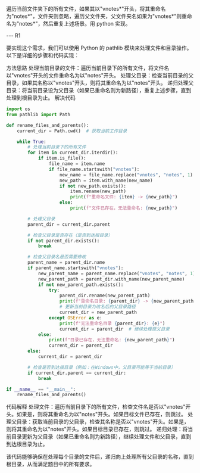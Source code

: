 遍历当前文件夹下的所有文件，如果其以"vnotes*"开头，将其重命名为"notes*"，文件夹则忽略，遍历父文件夹，父文件夹名如果为"vnotes*"则重命名为"notes*"，然后重复上述场景。用 python 实现。

--- R1

要实现这个需求，我们可以使用 Python 的 pathlib 模块来处理文件和目录操作。以下是详细的步骤和代码实现：

方法思路
处理当前目录的文件：遍历当前目录下的所有文件，将文件名以"vnotes"开头的文件重命名为以"notes"开头。
处理父目录：检查当前目录的父目录，如果其名称以"vnotes"开头，则将其重命名为以"notes"开头。
递归处理父目录：将当前目录设为父目录（如果已重命名则为新路径），重复上述步骤，直到处理到根目录为止。
解决代码

```python
import os
from pathlib import Path

def rename_files_and_parents():
    current_dir = Path.cwd()  # 获取当前工作目录

    while True:
        # 处理当前目录下的所有文件
        for item in current_dir.iterdir():
            if item.is_file():
                file_name = item.name
                if file_name.startswith("vnotes"):
                    new_name = file_name.replace("vnotes", "notes", 1)
                    new_path = item.with_name(new_name)
                    if not new_path.exists():
                        item.rename(new_path)
                        print(f"重命名文件: {item} -> {new_path}")
                    else:
                        print(f"文件已存在，无法重命名: {new_path}")

        # 处理父目录
        parent_dir = current_dir.parent

        # 检查父目录是否存在（是否到达根目录）
        if not parent_dir.exists():
            break

        # 检查父目录名是否需要修改
        parent_name = parent_dir.name
        if parent_name.startswith("vnotes"):
            new_parent_name = parent_name.replace("vnotes", "notes", 1)
            new_parent_path = parent_dir.with_name(new_parent_name)
            if not new_parent_path.exists():
                try:
                    parent_dir.rename(new_parent_path)
                    print(f"重命名目录: {parent_dir} -> {new_parent_path}")
                    # 更新当前目录为改名后的父目录路径
                    current_dir = new_parent_path
                except OSError as e:
                    print(f"无法重命名目录 {parent_dir}: {e}")
                    current_dir = parent_dir  # 继续处理原父目录
            else:
                print(f"目录已存在，无法重命名: {new_parent_path}")
                current_dir = parent_dir
        else:
            current_dir = parent_dir

        # 检查是否到达根目录（例如：在Windows中，父目录可能等于当前目录）
        if current_dir.parent == current_dir:
            break

if __name__ == "__main__":
    rename_files_and_parents()
```

代码解释
处理文件：遍历当前目录下的所有文件，检查文件名是否以"vnotes"开头。如果是，则将其重命名为以"notes"开头。如果目标文件已存在，则跳过。
处理父目录：获取当前目录的父目录，检查其名称是否以"vnotes"开头。如果是，则将其重命名为以"notes"开头。如果目标目录已存在，则跳过。
递归处理：将当前目录更新为父目录（如果已重命名则为新路径），继续处理文件和父目录，直到到达根目录为止。

该代码能够确保在处理每个目录的文件后，递归向上处理所有父目录的名称，直到根目录，从而满足题目中的所有要求。
